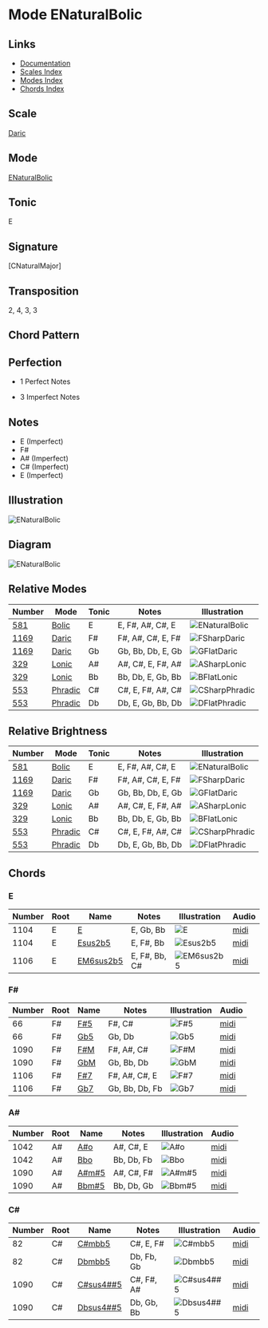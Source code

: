 # Mode ENaturalBolic

## Links

- [Documentation](README.md)
- [Scales Index](Scales.md)
- [Modes Index](Modes.md)
- [Chords Index](Chords.md)

## Scale

[Daric](ScaleDaric.md)

## Mode

[ENaturalBolic](ModeENaturalBolic.md)

## Tonic

E

## Signature

[CNaturalMajor]

## Transposition

2, 4, 3, 3

## Chord Pattern



## Perfection

 - 1 Perfect Notes

 - 3 Imperfect Notes

## Notes

- E (Imperfect)
- F#
- A# (Imperfect)
- C# (Imperfect)
- E (Imperfect)

## Illustration

![ENaturalBolic](ModeENaturalBolic.png)

## Diagram

![ENaturalBolic](CircleOfFifthModeENaturalBolic.png)

## Relative Modes

| Number | Mode | Tonic | Notes | Illustration |
|--------|------|-------|-------|--------------|
| [581](https://ianring.com/musictheory/scales/581) | [Bolic](ModeBolic.md) | E | E, F#, A#, C#, E | ![ENaturalBolic](ModeENaturalBolic.png) |
| [1169](https://ianring.com/musictheory/scales/1169) | [Daric](ModeDaric.md) | F# | F#, A#, C#, E, F# | ![FSharpDaric](ModeFSharpDaric.png) |
| [1169](https://ianring.com/musictheory/scales/1169) | [Daric](ModeDaric.md) | Gb | Gb, Bb, Db, E, Gb | ![GFlatDaric](ModeGFlatDaric.png) |
| [329](https://ianring.com/musictheory/scales/329) | [Lonic](ModeLonic.md) | A# | A#, C#, E, F#, A# | ![ASharpLonic](ModeASharpLonic.png) |
| [329](https://ianring.com/musictheory/scales/329) | [Lonic](ModeLonic.md) | Bb | Bb, Db, E, Gb, Bb | ![BFlatLonic](ModeBFlatLonic.png) |
| [553](https://ianring.com/musictheory/scales/553) | [Phradic](ModePhradic.md) | C# | C#, E, F#, A#, C# | ![CSharpPhradic](ModeCSharpPhradic.png) |
| [553](https://ianring.com/musictheory/scales/553) | [Phradic](ModePhradic.md) | Db | Db, E, Gb, Bb, Db | ![DFlatPhradic](ModeDFlatPhradic.png) |
## Relative Brightness

| Number | Mode | Tonic | Notes | Illustration |
|--------|------|-------|-------|--------------|
| [581](https://ianring.com/musictheory/scales/581) | [Bolic](ModeBolic.md) | E | E, F#, A#, C#, E | ![ENaturalBolic](CircleOfFifthModeENaturalBolic.png) |
| [1169](https://ianring.com/musictheory/scales/1169) | [Daric](ModeDaric.md) | F# | F#, A#, C#, E, F# | ![FSharpDaric](CircleOfFifthModeFSharpDaric.png) |
| [1169](https://ianring.com/musictheory/scales/1169) | [Daric](ModeDaric.md) | Gb | Gb, Bb, Db, E, Gb | ![GFlatDaric](CircleOfFifthModeGFlatDaric.png) |
| [329](https://ianring.com/musictheory/scales/329) | [Lonic](ModeLonic.md) | A# | A#, C#, E, F#, A# | ![ASharpLonic](CircleOfFifthModeASharpLonic.png) |
| [329](https://ianring.com/musictheory/scales/329) | [Lonic](ModeLonic.md) | Bb | Bb, Db, E, Gb, Bb | ![BFlatLonic](CircleOfFifthModeBFlatLonic.png) |
| [553](https://ianring.com/musictheory/scales/553) | [Phradic](ModePhradic.md) | C# | C#, E, F#, A#, C# | ![CSharpPhradic](CircleOfFifthModeCSharpPhradic.png) |
| [553](https://ianring.com/musictheory/scales/553) | [Phradic](ModePhradic.md) | Db | Db, E, Gb, Bb, Db | ![DFlatPhradic](CircleOfFifthModeDFlatPhradic.png) |

## Chords

### E

| Number | Root | Name | Notes | Illustration | Audio |
|--------|------|------|-------|--------------|-------|
| 1104 | E | [E](ChordENaturalDiminishedFlatThird.md) | E, Gb, Bb | ![E](ChordENaturalDiminishedFlatThirdRootPosition.png) | [midi](ChordENaturalDiminishedFlatThirdRootPosition.mid) |
| 1104 | E | [Esus2b5](ChordENaturalSuspendedSecondFlatFifth.md) | E, F#, Bb | ![Esus2b5](ChordENaturalSuspendedSecondFlatFifthRootPosition.png) | [midi](ChordENaturalSuspendedSecondFlatFifthRootPosition.mid) |
| 1106 | E | [EM6sus2b5](ChordENaturalMajorSixthSuspendedSecondFlatFifth.md) | E, F#, Bb, C# | ![EM6sus2b5](ChordENaturalMajorSixthSuspendedSecondFlatFifthRootPosition.png) | [midi](ChordENaturalMajorSixthSuspendedSecondFlatFifthRootPosition.mid) |

### F#

| Number | Root | Name | Notes | Illustration | Audio |
|--------|------|------|-------|--------------|-------|
| 66 | F# | [F#5](ChordFSharpPowerChord.md) | F#, C# | ![F#5](ChordFSharpPowerChordRootPosition.png) | [midi](ChordFSharpPowerChordRootPosition.mid) |
| 66 | F# | [Gb5](ChordGFlatPowerChord.md) | Gb, Db | ![Gb5](ChordGFlatPowerChordRootPosition.png) | [midi](ChordGFlatPowerChordRootPosition.mid) |
| 1090 | F# | [F#M](ChordFSharpMajor.md) | F#, A#, C# | ![F#M](ChordFSharpMajorRootPosition.png) | [midi](ChordFSharpMajorRootPosition.mid) |
| 1090 | F# | [GbM](ChordGFlatMajor.md) | Gb, Bb, Db | ![GbM](ChordGFlatMajorRootPosition.png) | [midi](ChordGFlatMajorRootPosition.mid) |
| 1106 | F# | [F#7](ChordFSharpDominantSeventh.md) | F#, A#, C#, E | ![F#7](ChordFSharpDominantSeventhRootPosition.png) | [midi](ChordFSharpDominantSeventhRootPosition.mid) |
| 1106 | F# | [Gb7](ChordGFlatDominantSeventh.md) | Gb, Bb, Db, Fb | ![Gb7](ChordGFlatDominantSeventhRootPosition.png) | [midi](ChordGFlatDominantSeventhRootPosition.mid) |

### A#

| Number | Root | Name | Notes | Illustration | Audio |
|--------|------|------|-------|--------------|-------|
| 1042 | A# | [A#o](ChordASharpDiminished.md) | A#, C#, E | ![A#o](ChordASharpDiminishedRootPosition.png) | [midi](ChordASharpDiminishedRootPosition.mid) |
| 1042 | A# | [Bbo](ChordBFlatDiminished.md) | Bb, Db, Fb | ![Bbo](ChordBFlatDiminishedRootPosition.png) | [midi](ChordBFlatDiminishedRootPosition.mid) |
| 1090 | A# | [A#m#5](ChordASharpMinorSharpFifth.md) | A#, C#, F# | ![A#m#5](ChordASharpMinorSharpFifthRootPosition.png) | [midi](ChordASharpMinorSharpFifthRootPosition.mid) |
| 1090 | A# | [Bbm#5](ChordBFlatMinorSharpFifth.md) | Bb, Db, Gb | ![Bbm#5](ChordBFlatMinorSharpFifthRootPosition.png) | [midi](ChordBFlatMinorSharpFifthRootPosition.mid) |

### C#

| Number | Root | Name | Notes | Illustration | Audio |
|--------|------|------|-------|--------------|-------|
| 82 | C# | [C#mbb5](ChordCSharpMinorDoubleFlatFifth.md) | C#, E, F# | ![C#mbb5](ChordCSharpMinorDoubleFlatFifthRootPosition.png) | [midi](ChordCSharpMinorDoubleFlatFifthRootPosition.mid) |
| 82 | C# | [Dbmbb5](ChordDFlatMinorDoubleFlatFifth.md) | Db, Fb, Gb | ![Dbmbb5](ChordDFlatMinorDoubleFlatFifthRootPosition.png) | [midi](ChordDFlatMinorDoubleFlatFifthRootPosition.mid) |
| 1090 | C# | [C#sus4##5](ChordCSharpSuspendedFourthDoubleSharpFifth.md) | C#, F#, A# | ![C#sus4##5](ChordCSharpSuspendedFourthDoubleSharpFifthRootPosition.png) | [midi](ChordCSharpSuspendedFourthDoubleSharpFifthRootPosition.mid) |
| 1090 | C# | [Dbsus4##5](ChordDFlatSuspendedFourthDoubleSharpFifth.md) | Db, Gb, Bb | ![Dbsus4##5](ChordDFlatSuspendedFourthDoubleSharpFifthRootPosition.png) | [midi](ChordDFlatSuspendedFourthDoubleSharpFifthRootPosition.mid) |

